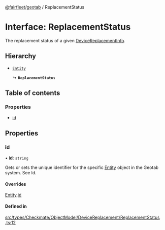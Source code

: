 [@fairfleet/geotab](../README.md) / ReplacementStatus

# Interface: ReplacementStatus

The replacement status of a given [DeviceReplacementInfo](DeviceReplacementInfo.md).

## Hierarchy

- [`Entity`](Entity.md)

  ↳ **`ReplacementStatus`**

## Table of contents

### Properties

- [id](ReplacementStatus.md#id)

## Properties

### id

• **id**: `string`

Gets or sets the unique identifier for the specific [Entity](Entity.md) object in the Geotab system. See Id.

#### Overrides

[Entity](Entity.md).[id](Entity.md#id)

#### Defined in

[src/types/Checkmate/ObjectModel/DeviceReplacement/ReplacementStatus.ts:12](https://github.com/fairfleet/geotab/blob/d57d931/src/types/Checkmate/ObjectModel/DeviceReplacement/ReplacementStatus.ts#L12)
